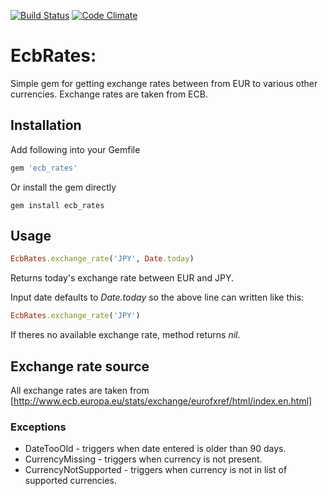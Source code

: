 [![Build Status](https://travis-ci.org/ucetnictvi-on-line/ecb_rates.svg)](https://travis-ci.org/ucetnictvi-on-line/ico-validator)
[![Code Climate](https://codeclimate.com/github/ucetnictvi-on-line/ecb_rates/badges/gpa.svg)](https://codeclimate.com/github/ucetnictvi-on-line/ecb_rates)

# EcbRates:

Simple gem for getting exchange rates between from EUR to various other currencies.
Exchange rates are taken from ECB.

## Installation

Add following into your Gemfile

```ruby
gem 'ecb_rates'
```

Or install the gem directly

```
gem install ecb_rates
```

## Usage

```ruby
EcbRates.exchange_rate('JPY', Date.today)
```

Returns today's exchange rate between EUR and JPY.

Input date defaults to *Date.today* so the above line can written like this:

```ruby
EcbRates.exchange_rate('JPY')
```

If theres no available exchange rate, method returns *nil*.

## Exchange rate source

All exchange rates are taken from [http://www.ecb.europa.eu/stats/exchange/eurofxref/html/index.en.html]

### Exceptions
* DateTooOld - triggers when date entered is older than 90 days.
* CurrencyMissing - triggers when currency is not present.
* CurrencyNotSupported - triggers when currency is not in list of supported
currencies.
